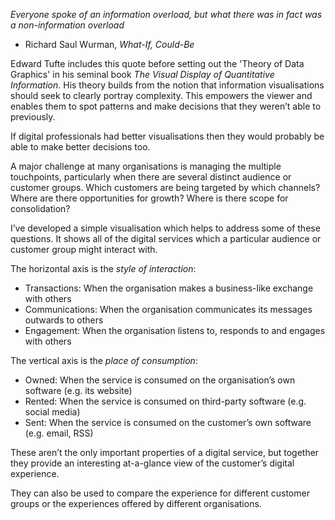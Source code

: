 _Everyone spoke of an information overload, but what there was in fact was a non-information overload_
- Richard Saul Wurman, _What-If, Could-Be_

Edward Tufte includes this quote before setting out the 'Theory of Data Graphics' in his seminal book _The Visual Display of Quantitative Information_. His theory builds from the notion that information visualisations should seek to clearly portray complexity. This empowers the viewer and enables them to spot patterns and make decisions that they weren’t able to previously.

If digital professionals had better visualisations then they would probably be able to make better decisions too.

A major challenge at many organisations is managing the multiple touchpoints, particularly when there are several distinct audience or customer groups. Which customers are being targeted by which channels? Where are there opportunities for growth? Where is there scope for consolidation? 

I’ve developed a simple visualisation which helps to address some of these questions. It shows all of the digital services which a particular audience or customer group might interact with.

The horizontal axis is the _style of interaction_:

* Transactions: When the organisation makes a business-like exchange with others
* Communications: When the organisation communicates its messages outwards to others
* Engagement: When the organisation listens to, responds to and engages with others

The vertical axis is the _place of consumption_:

* Owned: When the service is consumed on the organisation’s own software (e.g. its website)
* Rented: When the service is consumed on third-party software (e.g. social media)
* Sent: When the service is consumed on the customer’s own software (e.g. email, RSS)

These aren’t the only important properties of a digital service, but together they provide an interesting at-a-glance view of the customer’s digital experience. 

They can also be used to compare the experience for different customer groups or the experiences offered by different organisations.